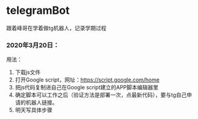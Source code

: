 # telegramBot
跟着峰哥在学着做tg机器人，记录学期过程

### 2020年3月20日：

用法：

1. 下载js文件
2. 打开Google script，网址：<https://script.google.com/home>
3. 把js代码复制进自己在Google script建立的APP脚本编辑器里
4. 确定脚本可以工作之后（验证方法是部署一次，点最新代码），要与tg自己申请的机器人链接。
5. 明天写具体步骤

​	